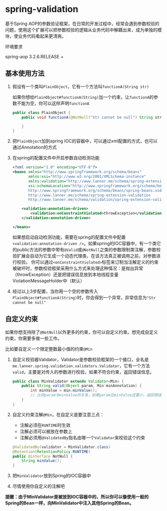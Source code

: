 # spring-validation

基于Spring AOP的参数验证框架，在日常的开发过程中，经常会遇到参数校验的问题，使用这个扩展可以把参数校验的逻辑从业务代码中解藕出来，成为单独的模块，使业务代码看起来更清爽。

环境要求

spring-aop 3.2.6.RELEASE +

基本使用方法
----

1. 假设有一个类叫`PlainObject`，它有一个方法叫`functionA(String str)`

   如果你想给`PlainObject#functionA(String)`加一个约束，让`functionA`的参数不能为空，你可以这样声明`functionA`

    ```java
    public class PlainObject {
        public void functionA(@NotNull("Str cannot be null") String str) {

        }
    }
    ```

2. 把`PlainObject`加到spring IOC的容器中，可以通过xml配置的方式，也可以通过Annotation的方式

3. 在spring的配置文件中开启参数自动检测功能

    ```xml
    <?xml version="1.0" encoding="UTF-8"?>
    <beans xmlns="http://www.springframework.org/schema/beans"
           xmlns:xsi="http://www.w3.org/2001/XMLSchema-instance"
           xmlns:validation="http://www.lanner.me/schema/spring-extension-validation"
           xsi:schemaLocation="http://www.springframework.org/schema/beans
           http://www.springframework.org/schema/beans/spring-beans.xsd
           http://www.lanner.me/schema/spring-extension-validation
           http://www.lanner.me/schema/validation/spring-extension-validation.xsd">

        <validation:annotation-driven>
            <validation:onConstraintViolated>throwException</validation:onConstraintViolated>
        </validation:annotation-driven>

    </beans>
    ```
    如果想启动自动检测功能，需要在spring的配置文件中配置`<validation:annotation-driven />`。如果spring的IOC容器中，有一个类它的public方法的参数中带有`@Valid`或`@NotNull`之类的参数限制类注解，参数校验扩展会自动为它生成一个动态代理类，在该方法真正被调用之前，对参数进行校验。
    你可以通过`<onConstraintViolated>`标签来订制当注解定义的约束被破坏时，参数校验框架采用什么方式来处理这种情况：是抛出异常（throwException）还是把错误信息放到本地线程变量ViolationMessageHolder中（默认）

4. 经过以上3步配置，当你用一个空的参数传入`PlainObject#functionA(String)`时，你会得到一个异常，异常信息为`"Str cannot be null"`

自定义约束
----

如果你想支持除了`@NotNull`以外更多的约束，你可以自定义约束。想完成自定义约束，你需要多做一些工作。

比如要自定义一个限定整数最小值的约束`@Min`

1. 自定义校验器Validator，Validator是参数校验框架的一个接口，全名是`me.lanner.spring.validation.validators.Validator`，它有一个方法`valid`，主要是对传入的参数进行校验，如果不符合约束，返回错误信息。

    ```java
    public class MinValidator extends Validator<Min> {
        public String valid(Object param, Min minAnnotation) {
            int minValue = min.minValue();
            // 比较param与minValue的关系，如果param比minValue还要小，返回错误信息
        }
    }
    ```

2. 自定义约束注解`@Min`，在自定义是要注意三点：
    
    - 注解必须在`RUNTIME`时生效
    - 注解必须可以被放在参数上
    - 注解必须用`@ValidatedBy`指名由哪一个`Validator`来校验这个约束
    
    ```java
    @ValidatedBy(validator = MinValidator.class)
    @Retention(RetentionPolicy.RUNTIME)
    public @interface NotNull {
        String minValue();
    }
    ```
    
3. 把`MinValidator`放到Spring的IOC容器中

4. 尽情使用你自定义的注解吧

__提醒：由于MinValidator是被放到IOC容器中的，所以你可以像使用一般的Spring的Bean一样，向MinValidator中注入其他Spring的Bean。__
